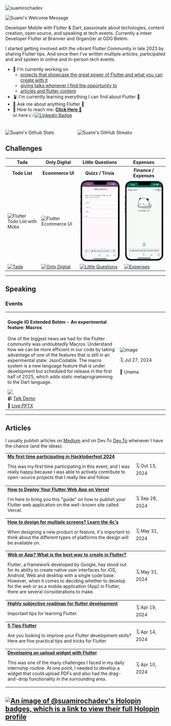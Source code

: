 <p align="center">
  
<p align="left"> <img src="https://komarev.com/ghpvc/?username=suamirochadev&label=Profile%20views&color=000000&style=plastic" alt="suamirochadev" /> </p>
<img alt="Suami's Welcome Message"
src="https://readme-typing-svg.herokuapp.com?font=Comic+Sans&pause=1000&color=3ECCF8&center=true&random=false&width=435&lines=%F0%9F%91%8B+Hi+ppl!+I'm+Suami;%F0%9F%91%8B+Oi+pessoal!+Sou+a+Suami">
<br/>

Developer Mobile with Flutter & Dart, passionate about techologies, content creation, open source, and speaking at tech events.
Currently a inteer Developer Flutter at Branvier and Organizer at GDG Belém.

I started getting involved with the vibrant Flutter Community in late 2023 by sharing Flutter tips. And since then I’ve written multiple articles, participated and  and spoken in online and in-person tech events.


* 📲 I'm currently working on
  - [projects that showcase the great power of Flutter and what you can create with it](#challenges)
  - [giving talks whenever I find the opportunity to](#speaking)
  - [articles and flutter content](#articles)
* 🪴 I'm currently learning everything I can find about Flutter 🩵
* 💭 Ask me about anything Flutter 🩵
* 📧 How to reach me:
  <b>[Click Here 🩵](https://bento.me/suamirochadev)</b>
  <br/>
  or here 👉<a href="https://www.linkedin.com/in/suamirochadev/"><img alt="Linkedin Badge" src="https://img.shields.io/badge/-Suami%20Rocha-000000?style=flat-square&logo=Linkedin&logoColor=white&link=https://www.linkedin.com/in/suamirochadev/"/></a>
</p>

<br />
<div style="display: flex; align-items: center;">
<img width="45%" src="https://github-readme-stats.vercel.app/api?username=suamirochadev&show_icons=true&count_private=true&hide_title=false&theme=ocean-gradient" alt="Suami's Github Stats" />

<img width="48%" src="https://github-readme-streak-stats.herokuapp.com?user=suamirochadev&theme=ocean-gradient&date_format=M%20j%5B%2C%20Y%5D" alt="Suami's GitHub Streaks" />
</div>

## Challenges


<table>
  
  <tbody width="100%">
    <tr>
          <th>Tada</th>
          <th>Only Digital</th>
          <th>Little Questions</th>
          <th>Expenses</th>
    </tr>
    <tr>
          <th>Todo List</th>
          <th>Ecommerce UI</th>
          <th>Quizz / Trivia</th>
          <th>Finance / Expenses</th>
    </tr>
    <tr>
          <td>
            <img src="https://media.giphy.com/media/v1.Y2lkPTc5MGI3NjExb295YzBwNGJkczVjcTdwOG5ldzNrZjhpb2NreHBkNXB1cWY5Y2N5OCZlcD12MV9pbnRlcm5hbF9naWZfYnlfaWQmY3Q9Zw/D4OjvrO8eMjwo6HEMB/giphy.gif" alt="Flutter Todo List with Mobx">    </img>
          </td>
          <td>
            <img src="https://github.com/suamirochadev/onlydigital/blob/main/assets/images/onlydigital.gif" alt="Flutter Ecommerce UI">    </img>
          </td>
          <td>
            <img src="https://github.com/suamirochadev/little-questions/blob/main/assets/images/littlequestions.gif" alt="Flutter Quizz">    </img>
          </td>
          <td>
            <img src="https://github.com/suamirochadev/expenses-app/blob/main/assets/images/expenses.gif" alt="Expenses App Flutter">    </img>
          </td>
    </tr>
    <tr>
          <td>
            <a href="https://github.com/suamirochadev/tada">
              <img src="https://github-readme-stats.vercel.app/api/pin/?username=suamirochadev&repo=tada&theme=oceangradient" alt="Tada"></img>
            </a>
          </td>
      <td>
            <a href="https://github.com/suamirochadev/onlydigital">
              <img src="https://github-readme-stats.vercel.app/api/pin/?username=suamirochadev&repo=onlydigital&theme=oceangradient" alt="Only Digital"></img>
            </a>
          </td>
      <td>
            <a href="https://github.com/suamirochadev/little-questions">
              <img src="https://github-readme-stats.vercel.app/api/pin/?username=suamirochadev&repo=little-questions&theme=oceangradient" alt="Little Questions"></img>
            </a>
          </td>
      <td>
            <a href="https://github.com/suamirochadev/expenses-app">
              <img src="https://github-readme-stats.vercel.app/api/pin/?username=suamirochadev&repo=expenses-app&theme=oceangradient" alt="Expenses"></img>
            </a>
          </td>
    </tr>
  </tbody>
  
</table>



---

## Speaking

### Events

  <table>
            <tbody>
                    <tr>
                        <td width="70%">
                                        <h4> Google IO Extended Belém - An experimental feature: Macros</h4>
                                            <p>
                            One of the biggest news we had for the Flutter community was undoubtedly Macros. Understand how we can be more efficient in our code by taking advantage of one of the features that is still in an experimental state: JsonCodable. The macro system is a new language feature that is under development but scheduled for release in the first half of 2025, which adds static metaprogramming to the Dart language.    
                                           </p>
                                          <a href="https://github.com/suamirochadev/jsoncodable">
                                          <img src="https://github-readme-stats.vercel.app/api/pin/?username=suamirochadev&repo=jsoncodable&theme=icegradient"></img>
                                          </a>
                                          <br>
                                          📹 <a href="https://www.youtube.com/live/e-4Nh2Kbxlw?si=EmeWX_rckkNgr6IZ">Talk Demo</a>
                                          </br>
                                          🔗 <a href="https://docs.google.com/presentation/d/1kb8iEy9wfV5ZwQBD3EuQRAkKLsZNEracxwlo7_tXJn8/edit?usp=sharing">Live PPTX</a>
                          </td>                    
                        <td width="30%">
                                <img alt="image" src="https://media.licdn.com/dms/image/v2/D4D22AQHFateLzspnLA/feedshare-shrink_1280/feedshare-shrink_1280/0/1720365280425?e=1729123200&v=beta&t=KEzvqMcRpnSHRSqFmg8V6NUg56TiHmo0gVHeTuuBbV8">
                              <p>🗓️ Jul 27, 2024</p>
                            📍 Unama
                        </td>
                    </tr>
            </tbody>
  </table>

    
---
## Articles

 I usually publish articles on [Medium](https://medium.com/@suamirochadev) and on Dev.To [Dev.To](https://dev.to/suamirochadev) whenever I have the chance (and the ideas):

<table>

<tbody>
    <tr>
      <td width="80%">
        <strong>
          <a href="https://dev.to/suamirochadev/my-first-time-participating-in-hacktoberfest-2024-4940">My first time participating in Hacktoberfest 2024</a></strong>
          <p>
            This was my first time participating in this event, and I was really happy because I was able to actively contribute to open-source projects that I really like and follow.
          </p>
      </td>
      <td width="20%">🗓️ Out 13, 2024</td>
    </tr>
  </tbody>
  
<tbody>
    <tr>
      <td width="80%">
        <strong>
          <a href="https://dev.to/devsnorte/como-fazer-deploy-no-vercel-com-o-seu-app-web-flutter-3o43">How to Deploy Your Flutter Web App on Vercel</a></strong>
          <p>
            I'm here to bring you this "guide" on how to publish your Flutter web application on the well-known site called Vercel.
          </p>
      </td>
      <td width="20%">🗓️ Sep 28, 2024</td>
    </tr>
  </tbody>
  
  <tbody>
    <tr>
      <td width="80%">
        <strong>
          <a href="https://dev.to/devsnorte/como-projetar-para-varias-telas-aprenda-os-4cs-551">How to design for multiple screens? Learn the 4c's</a></strong>
          <p>
            When designing a new product or feature, it's important to think about the different types of platforms the design will be available on.
          </p>
      </td>
      <td width="20%">🗓️ May 31, 2024</td>
    </tr>
  </tbody>
  
  <tbody>
    <tr>
      <td width="80%">
        <strong>
          <a href="https://dev.to/suamirochadev/web-ou-app-qual-o-melhor-para-criar-em-flutter-4oio">Web or App? What is the best way to create in Flutter?</a></strong>
          <p>
            Flutter, a framework developed by Google, has stood out for its ability to create native user interfaces for iOS, Android, Web and desktop with a single code base. However, when it comes to deciding whether to develop for the web or as a mobile application (App) in Flutter, there are several considerations to make.
          </p>
      </td>
      <td width="20%">🗓️ May 31, 2024</td>
    </tr>
  </tbody>
  
  <tbody>
    <tr>
      <td width="80%">
        <strong>
          <a href="https://medium.com/brasilflutter/roteiro-altamente-subjetivo-para-desenvolvimento-com-flutter-add7cf9f310d">Highly subjective roadmap for flutter development</a></strong>
          <p>
            Important tips for learning Flutter.
          </p>
      </td>
      <td width="20%">🗓️ Apr 19, 2024</td>
    </tr>
  </tbody>

<tbody>
    <tr>
      <td width="80%">
        <strong>
          <a href="https://dev.to/suamirochadev/5-dicas-de-flutter-36ee">5 Tips Flutter</a></strong>
          <p>
            Are you looking to improve your Flutter development skills?
              Here are five practical tips and tricks for Flutter
          </p>
      </td>
      <td width="20%">🗓️ Apr 14, 2024</td>
    </tr>
  </tbody>
  
  <tbody>
    <tr>
      <td width="80%">
        <strong>
          <a href="https://medium.com/@suamirochadev/desenvolvendo-um-widget-de-upload-com-flutter-8de446b1d024">Developing an upload widget with Flutter</a></strong>
          <p>
            This was one of the many challenges I faced in my daily internship routine. At one point, I needed to develop a widget that could upload PDFs and also had the drag-and-drop functionality in the surrounding area.
          </p>
      </td>
      <td width="20%">🗓️ Apr 10, 2024</td>
    </tr>
  </tbody>
  
</table>


[![An image of @suamirochadev's Holopin badges, which is a link to view their full Holopin profile](https://holopin.me/suamirochadev)](https://holopin.io/@suamirochadev)
--

